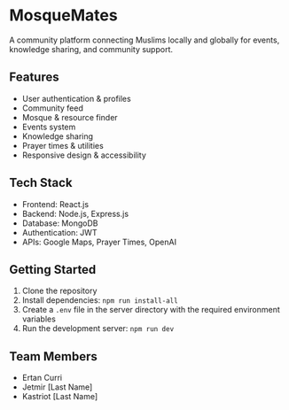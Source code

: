 # MosqueMates

A community platform connecting Muslims locally and globally for events, knowledge sharing, and community support.

## Features

- User authentication & profiles
- Community feed
- Mosque & resource finder
- Events system
- Knowledge sharing
- Prayer times & utilities
- Responsive design & accessibility

## Tech Stack

- Frontend: React.js
- Backend: Node.js, Express.js
- Database: MongoDB
- Authentication: JWT
- APIs: Google Maps, Prayer Times, OpenAI

## Getting Started

1. Clone the repository
2. Install dependencies: `npm run install-all`
3. Create a `.env` file in the server directory with the required environment variables
4. Run the development server: `npm run dev`

## Team Members

- Ertan Curri
- Jetmir [Last Name]
- Kastriot [Last Name]
